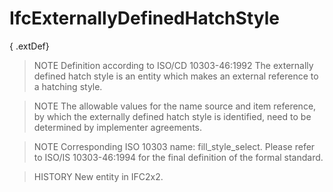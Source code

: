 # IfcExternallyDefinedHatchStyle

{ .extDef}<!-- end of definition -->
> NOTE  Definition according to ISO/CD 10303-46:1992
> The externally defined hatch style is an entity which makes an external reference to a hatching style.

> NOTE  The allowable values for the name source and item reference, by which the externally defined hatch style is identified, need to be determined by implementer agreements.

> NOTE  Corresponding ISO 10303 name: fill_style_select. Please refer to ISO/IS 10303-46:1994 for the final definition of the formal standard.

> HISTORY  New entity in IFC2x2.
